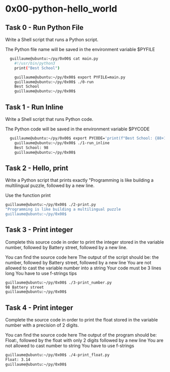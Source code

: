 # 0x00-python-hello_world

## Task 0 - Run Python File
Write a Shell script that runs a Python script.

The Python file name will be saved in the environment variable $PYFILE

```bash
  guillaume@ubuntu:~/py/0x00$ cat main.py 
	#!/usr/bin/python3
	print("Best School")

	guillaume@ubuntu:~/py/0x00$ export PYFILE=main.py
	guillaume@ubuntu:~/py/0x00$ ./0-run
	Best School
	guillaume@ubuntu:~/py/0x00$ 
```

## Task 1 - Run Inline
Write a Shell script that runs Python code.

The Python code will be saved in the environment variable $PYCODE

```bash
  guillaume@ubuntu:~/py/0x00$ export PYCODE='print(f"Best School: {88+10}")'
	guillaume@ubuntu:~/py/0x00$ ./1-run_inline 
	Best School: 98
	guillaume@ubuntu:~/py/0x00$
```

## Task 2 - Hello, print
Write a Python script that prints exactly "Programming is like building a multilingual puzzle, followed by a new line.

Use the function print

```bash
guillaume@ubuntu:~/py/0x00$ ./2-print.py 
"Programming is like building a multilingual puzzle
guillaume@ubuntu:~/py/0x00$
```

## Task 3 - Print integer
Complete this source code in order to print the integer stored in the variable number, followed by Battery street, followed by a new line.

You can find the source code here
The output of the script should be:
the number, followed by Battery street,
followed by a new line
You are not allowed to cast the variable number into a string
Your code must be 3 lines long
You have to use f-strings tips

```bash
guillaume@ubuntu:~/py/0x00$ ./3-print_number.py
98 Battery street
guillaume@ubuntu:~/py/0x00$ 
```

## Task 4 - Print integer
Complete the source code in order to print the float stored in the variable number with a precision of 2 digits.

You can find the source code here
The output of the program should be:
Float:, followed by the float with only 2 digits
followed by a new line
You are not allowed to cast number to string
You have to use f-strings

```bash
guillaume@ubuntu:~/py/0x00$ ./4-print_float.py
Float: 3.14
guillaume@ubuntu:~/py/0x00$ 
```
